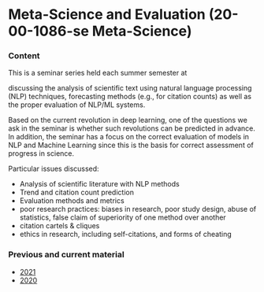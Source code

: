 # Meta-Science and Evaluation (20-00-1086-se Meta-Science)


### Content 

This is a seminar series held each summer semester at 
<!--[TU Darmstadt](https://www.tu-darmstadt.de/)--> 
discussing the analysis of scientific text using natural language processing (NLP) techniques, forecasting methods (e.g., for citation counts) as well as the proper evaluation of NLP/ML systems.

Based on the current revolution in deep learning, one of the questions we ask in the seminar is whether such revolutions can be predicted in advance. In addition, the seminar has a focus on the correct evaluation of models in NLP and Machine Learning since this is the basis for correct assessment of progress in science.

Particular issues discussed:

- Analysis of scientific literature with NLP methods
- Trend and citation count prediction
- Evaluation methods and metrics
- poor research practices: biases in research, poor study design, abuse of statistics, false claim of superiority of one method over another
- citation cartels & cliques
- ethics in research, including self-citations, and forms of cheating 

<!-- Ausgehend von der gegenwärtigen Revolution im Bereich der künstlichen Intelligenz stellt sich das Seminar die Frage, ob solche Revolutionen im Voraus vorhergesagt werden können. Weitere Fokusaspekte des Seminars sind:
- Probleme und Aspekte von peer-reviewing
- Vorhersage von Citation Counts
- Schlechte Praktiken in der Forschung: biases in der Forschung, schlechter Aufbau von Studien, Missbrauch von Statistiken, falsche Behauptungen bzgl. der Qualtität einer Methode/Ansatz/Algorithmus
- Zitations-Kartelle & Cliquen
- Ethik in der Forschung, insbesondere self-citations und Formen von Betrügen
-->


### Previous and current material

* [2021](README_2020.md)
* [2020](README_2019.md)
